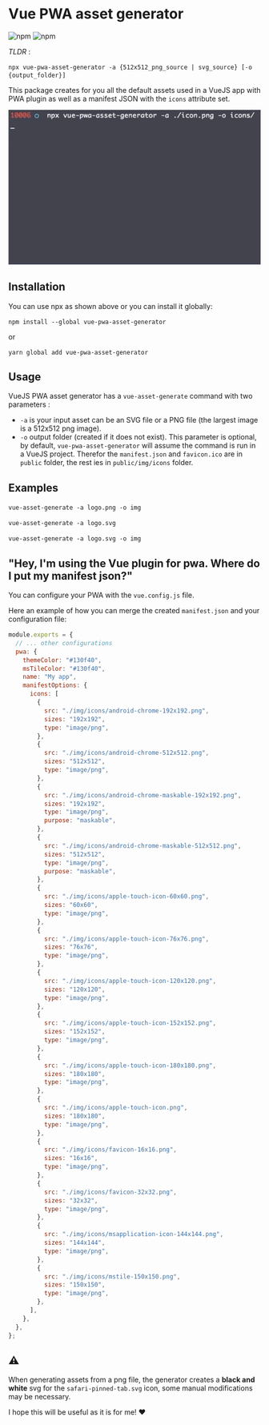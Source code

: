 # Vue PWA asset generator

![npm](https://img.shields.io/npm/v/vue-pwa-asset-generator?style=for-the-badge)
![npm](https://img.shields.io/npm/dm/vue-pwa-asset-generator?style=for-the-badge)

_TLDR_ :

```
npx vue-pwa-asset-generator -a {512x512_png_source | svg_source} [-o {output_folder}]
```

This package creates for you all the default assets used in a VueJS app with PWA plugin as well as a manifest JSON with the `icons` attribute set.

![demo](docs/demo.gif)

## Installation

You can use npx as shown above or you can install it globally:

```
npm install --global vue-pwa-asset-generator
```

or

```
yarn global add vue-pwa-asset-generator
```

## Usage

VueJS PWA asset generator has a `vue-asset-generate` command with two parameters :

- `-a` is your input asset can be an SVG file or a PNG file (the largest image is a 512x512 png image).
- `-o` output folder (created if it does not exist). This parameter is optional, by default, `vue-pwa-asset-generator` will assume the command is run in a VueJS project. Therefor the `manifest.json` and `favicon.ico` are in `public` folder, the rest ies in `public/img/icons` folder.

## Examples

`vue-asset-generate -a logo.png -o img`

`vue-asset-generate -a logo.svg`

`vue-asset-generate -a logo.svg -o img`

## "Hey, I'm using the Vue plugin for pwa. Where do I put my manifest json?"

You can configure your PWA with the `vue.config.js` file.

Here an example of how you can merge the created `manifest.json` and your configuration file:

```js
module.exports = {
  // ... other configurations
  pwa: {
    themeColor: "#130f40",
    msTileColor: "#130f40",
    name: "My app",
    manifestOptions: {
      icons: [
        {
          src: "./img/icons/android-chrome-192x192.png",
          sizes: "192x192",
          type: "image/png",
        },
        {
          src: "./img/icons/android-chrome-512x512.png",
          sizes: "512x512",
          type: "image/png",
        },
        {
          src: "./img/icons/android-chrome-maskable-192x192.png",
          sizes: "192x192",
          type: "image/png",
          purpose: "maskable",
        },
        {
          src: "./img/icons/android-chrome-maskable-512x512.png",
          sizes: "512x512",
          type: "image/png",
          purpose: "maskable",
        },
        {
          src: "./img/icons/apple-touch-icon-60x60.png",
          sizes: "60x60",
          type: "image/png",
        },
        {
          src: "./img/icons/apple-touch-icon-76x76.png",
          sizes: "76x76",
          type: "image/png",
        },
        {
          src: "./img/icons/apple-touch-icon-120x120.png",
          sizes: "120x120",
          type: "image/png",
        },
        {
          src: "./img/icons/apple-touch-icon-152x152.png",
          sizes: "152x152",
          type: "image/png",
        },
        {
          src: "./img/icons/apple-touch-icon-180x180.png",
          sizes: "180x180",
          type: "image/png",
        },
        {
          src: "./img/icons/apple-touch-icon.png",
          sizes: "180x180",
          type: "image/png",
        },
        {
          src: "./img/icons/favicon-16x16.png",
          sizes: "16x16",
          type: "image/png",
        },
        {
          src: "./img/icons/favicon-32x32.png",
          sizes: "32x32",
          type: "image/png",
        },
        {
          src: "./img/icons/msapplication-icon-144x144.png",
          sizes: "144x144",
          type: "image/png",
        },
        {
          src: "./img/icons/mstile-150x150.png",
          sizes: "150x150",
          type: "image/png",
        },
      ],
    },
  },
};
```

## ⚠️

When generating assets from a png file, the generator creates a **black and white** svg for the `safari-pinned-tab.svg` icon, some manual modifications may be necessary.

I hope this will be useful as it is for me! ♥
